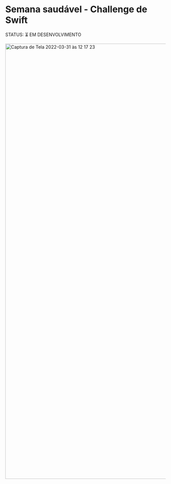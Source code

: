 # Semana saudável - Challenge de Swift

STATUS: ⏳ EM DESENVOLVIMENTO


<img width="1370" alt="Captura de Tela 2022-03-31 às 12 17 23" src="https://user-images.githubusercontent.com/81530813/161090708-7b587443-8559-475c-9579-11b7db6e1e65.png">
